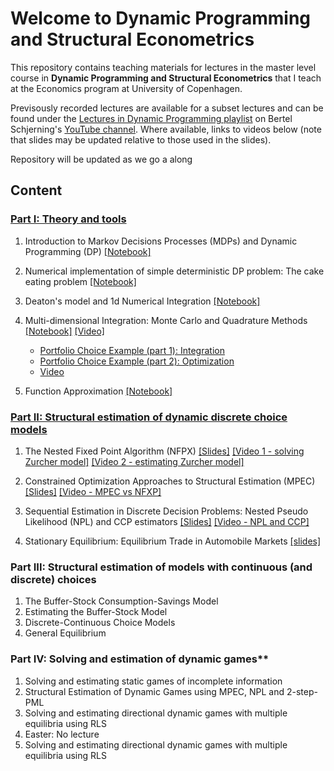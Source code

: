 # Welcome to Dynamic Programming and Structural Econometrics

This repository contains teaching materials for lectures in the master level course in **Dynamic Programming and Structural Econometrics** that I teach at the Economics program at University of Copenhagen. 

Previsously recorded lectures are available for a subset lectures and can be found under the [Lectures in Dynamic Programming playlist](https://www.youtube.com/watch?v=SbVIgzWt8So&list=PLzkJu0O0lYnEpJNYJ4Ent_qckS0OKkYYg) on Bertel Schjerning's [YouTube channel](https://www.youtube.com/user/BSchjerning). Where available, links to videos below (note that slides may be updated relative to those used in the slides). 

Repository will be updated as we go a along

## Content
### [Part I: Theory and tools](https://github.com/bschjerning/dp_ucph/tree/main/1_theory_tools)                                                   

1. Introduction to Markov Decisions Processes (MDPs) and Dynamic Programming (DP) [[Notebook]](https://github.com/bschjerning/dp_ucph/blob/main/1_theory_tools/01_dp_intro.ipynb)
1. Numerical implementation of simple deterministic DP problem: The cake eating problem [[Notebook]](https://github.com/bschjerning/dp_ucph/blob/main/1_theory_tools/02_cake_eating_example.ipynb) 
1. Deaton's model and 1d Numerical Integration [[Notebook]](https://github.com/bschjerning/dp_ucph/blob/main/1_theory_tools/03_deaton_1d_integration.ipynb)

1. Multi-dimensional Integration: Monte Carlo and Quadrature Methods [[Notebook]](https://github.com/bschjerning/dp_ucph/blob/main/1_theory_tools/04_multi_d_integration.ipynb) [[Video]](https://youtu.be/lyAXNsUG02g)
    - [Portfolio Choice Example (part 1): Integration](https://github.com/bschjerning/dp_ucph/blob/main/1_theory_tools/04a_portfolio_integration.ipynb)
    - [Portfolio Choice Example (part 2): Optimization](https://github.com/bschjerning/dp_ucph/blob/main/1_theory_tools/04b_portfolio_optimal.ipynb)
    - [Video](https://www.youtube.com/watch?v=VDvIyrMAKac)


1.  Function Approximation [[Notebook]](https://github.com/bschjerning/dp_ucph/blob/main/1_theory_tools/05_interpolation.ipynb)


### [Part II: Structural estimation of dynamic discrete choice models](https://github.com/bschjerning/dp_ucph/tree/main/2_dynamic_discrete_choice)                 

1. The Nested Fixed Point Algorithm (NFPX) [[Slides]](https://github.com/bschjerning/dp_ucph/blob/main/2_dynamic_discrete_choice/1_nfxp.pdf)
[[Video 1 - solving Zurcher model]](https://youtu.be/JfFCZhBYgGw) [[Video 2 - estimating Zurcher model]](https://youtu.be/YpCptgY9vzw)                                            
1. Constrained Optimization Approaches to Structural Estimation (MPEC) [[Slides]](https://github.com/bschjerning/dp_ucph/blob/main/2_dynamic_discrete_choice/2_mpec.pdf)
[[Video - MPEC vs NFXP]](https://youtu.be/1uuSTLbXyd8)

1. Sequential Estimation in Discrete Decision Problems: Nested Pseudo Likelihood (NPL) and CCP estimators [[Slides]](https://github.com/bschjerning/dp_ucph/blob/main/2_dynamic_discrete_choice/3_npl.pdf)
[[Video - NPL and CCP]](https://youtu.be/KqQaWuHvYkg)                    

1. Stationary Equilibrium: Equilibrium Trade in Automobile Markets [[slides]](https://github.com/bschjerning/dp_ucph/blob/main/2_dynamic_discrete_choice/4_eqbtrade.pdf)            

### Part III: Structural estimation of models with continuous (and discrete) choices

1. The Buffer-Stock Consumption-Savings Model
1. Estimating the Buffer-Stock Model          
1. Discrete-Continuous Choice Models          
1. General Equilibrium                        

### Part IV: Solving and estimation of dynamic games**				

1. Solving and estimating static games of incomplete information                          
1. Structural Estimation of Dynamic Games using MPEC, NPL and 2-step-PML                  
1. Solving  and estimating directional dynamic games with multiple equilibria using RLS  
1. Easter: No lecture                                                                     
1. Solving  and estimating directional dynamic games with multiple equilibria using RLS   






